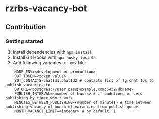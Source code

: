 # rzrbs-vacancy-bot

## Contribution

### Getting started

1. Install dependencies with `npm install`
2. Install Git Hooks with `npx husky install`
3. Add following variables to `.env` file:

```
    NODE_ENV=<development or production>
    BOT_TOKEN=<token value>
    BOT_CONTACTS=chatId1,chatId2 # contacts list of Tg chat IDs to publish vacancies to
    DB_URL=<postgres://user:pass@example.com:5432/dbname>
    PUBLISH_INTERVAL=<number of hours> # if undefined or zero publishing by timer won't work
    MINUTES_BETWEEN_PUBLISHING=<number of minutes> # time between publishing vacancy of bunch of vacancies from publish queue
    MONTH_VACANCY_LIMIT=<integer> # by default, 1
```
